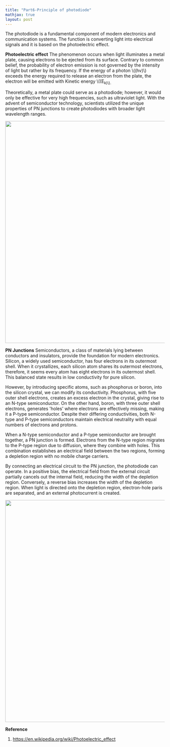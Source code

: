 ```yaml
---
title: "Part6-Principle of photodiode"
mathjax: true
layout: post
---
```

The photodiode is a fundamental component of modern electronics and communication systems. The function is converting light into electrical signals and it is based on the photoelectric effect. 

**Photoelectric effect**
The phenomenon occurs when light illuminates a metal plate, causing electrons to be ejected from its surface. Contrary to common belief, the probability of electron emission is not governed by the intensity of light but rather by its frequency. If the energy of a photon \\((hv)\\) exceeds the energy required to release an electron from the plate, the electron will be emitted with Kinetic energy \\((E<sub>k)\\). 

Theoretically, a metal plate could serve as a photodiode; however, it would only be effective for very high frequencies, such as ultraviolet light. With the advent of semiconductor technology, scientists utilized the unique properties of PN junctions to create photodiodes with broader light wavelength ranges.

<div align="center">
<a href="url"><img src="https://raw.githubusercontent.com/haleywuhuan/profile/master/assets/blog6_fig1.jpg" align="center" width="700"></a>
</div>

**PN Junctions**
Semiconductors, a class of materials lying between conductors and insulators, provide the foundation for modern electronics. Silicon, a widely used semiconductor, has four electrons in its outermost shell. When it crystallizes, each silicon atom shares its outermost electrons, therefore, it seems every atom has eight electrons in its outermost shell. This balanced state results in low conductivity for pure silicon.

However, by introducing specific atoms, such as phosphorus or boron, into the silicon crystal, we can modify its conductivity. Phosphorus, with five outer shell electrons, creates an excess electron in the crystal, giving rise to an N-type semiconductor. On the other hand, boron, with three outer shell electrons, generates 'holes' where electrons are effectively missing, making it a P-type semiconductor. Despite their differing conductivities, both N-type and P-type semiconductors maintain electrical neutrality with equal numbers of electrons and protons. 

When a N-type semiconductor and a P-type semiconductor are brought together, a PN junction is formed. Electrons from the N-type region migrates to the P-type region due to diffusion, where they combine with holes. This combination establishes an electrical field between the two regions, forming a depletion region with no mobile charge carriers. 

By connecting an electrical circuit to the PN junction, the photodiode can operate. In a positive bias, the electrical field from the external circuit partially cancels out the internal field, reducing the width of the depletion region. Conversely, a reverse bias increases the width of the depletion region. When light is directed onto the depletion region, electron-hole paris are separated, and an external photocurrent is created.

<div align="center">
<a href="url"><img src="https://raw.githubusercontent.com/haleywuhuan/profile/master/assets/blog6_fig2.jpg" align="center" width="700"></a>
</div>

**Reference**
1. https://en.wikipedia.org/wiki/Photoelectric_effect
